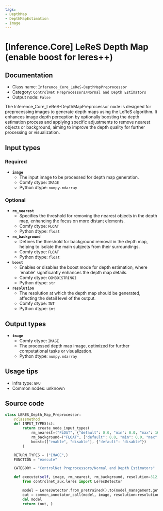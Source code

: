 ```yaml
---
tags:
- DepthMap
- DepthMapEstimation
- Image
---
```


# [Inference.Core] LeReS Depth Map (enable boost for leres++)
## Documentation
- Class name: `Inference_Core_LeReS-DepthMapPreprocessor`
- Category: `ControlNet Preprocessors/Normal and Depth Estimators`
- Output node: `False`

The Inference_Core_LeReS-DepthMapPreprocessor node is designed for preprocessing images to generate depth maps using the LeReS algorithm. It enhances image depth perception by optionally boosting the depth estimation process and applying specific adjustments to remove nearest objects or background, aiming to improve the depth quality for further processing or visualization.
## Input types
### Required
- **`image`**
    - The input image to be processed for depth map generation.
    - Comfy dtype: `IMAGE`
    - Python dtype: `numpy.ndarray`
### Optional
- **`rm_nearest`**
    - Specifies the threshold for removing the nearest objects in the depth map, enhancing the focus on more distant elements.
    - Comfy dtype: `FLOAT`
    - Python dtype: `float`
- **`rm_background`**
    - Defines the threshold for background removal in the depth map, helping to isolate the main subjects from their surroundings.
    - Comfy dtype: `FLOAT`
    - Python dtype: `float`
- **`boost`**
    - Enables or disables the boost mode for depth estimation, where 'enable' significantly enhances the depth map details.
    - Comfy dtype: `COMBO[STRING]`
    - Python dtype: `str`
- **`resolution`**
    - The resolution at which the depth map should be generated, affecting the detail level of the output.
    - Comfy dtype: `INT`
    - Python dtype: `int`
## Output types
- **`image`**
    - Comfy dtype: `IMAGE`
    - The processed depth map image, optimized for further computational tasks or visualization.
    - Python dtype: `numpy.ndarray`
## Usage tips
- Infra type: `GPU`
- Common nodes: unknown


## Source code
```python
class LERES_Depth_Map_Preprocessor:
    @classmethod
    def INPUT_TYPES(s):
        return create_node_input_types(
            rm_nearest=("FLOAT", {"default": 0.0, "min": 0.0, "max": 100, "step": 0.1}),
            rm_background=("FLOAT", {"default": 0.0, "min": 0.0, "max": 100, "step": 0.1}),
            boost=(["enable", "disable"], {"default": "disable"})
        )

    RETURN_TYPES = ("IMAGE",)
    FUNCTION = "execute"

    CATEGORY = "ControlNet Preprocessors/Normal and Depth Estimators"

    def execute(self, image, rm_nearest, rm_background, resolution=512, **kwargs):
        from controlnet_aux.leres import LeresDetector

        model = LeresDetector.from_pretrained().to(model_management.get_torch_device())
        out = common_annotator_call(model, image, resolution=resolution, thr_a=rm_nearest, thr_b=rm_background, boost=kwargs["boost"] == "enable")
        del model
        return (out, )

```
